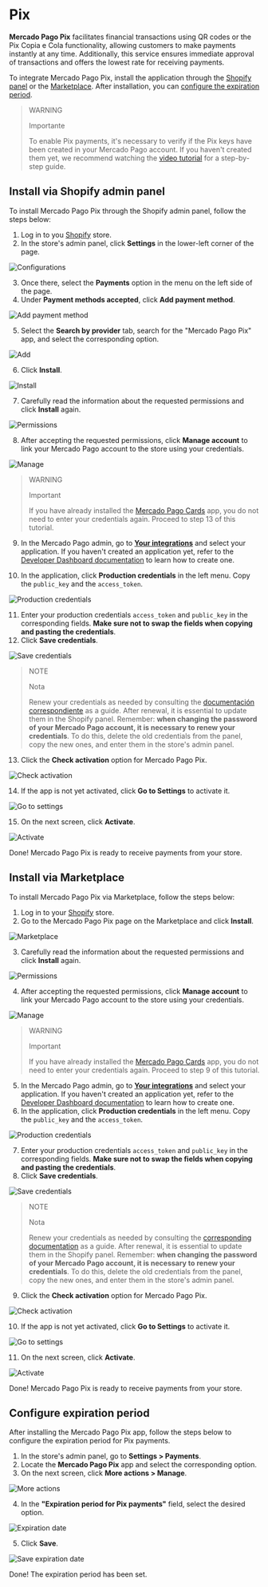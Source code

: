 # Pix

**Mercado Pago Pix** facilitates financial transactions using QR codes or the Pix Copia e Cola functionality, allowing customers to make payments instantly at any time. Additionally, this service ensures immediate approval of transactions and offers the lowest rate for receiving payments.

To integrate Mercado Pago Pix, install the application through the [Shopify panel](/developers/en/docs/shopify/integration-configuration/pix#installviashopifyadminpanel) or the [Marketplace](/developers/en/docs/shopify/integration-configuration/pix#bookmark_install_via_marketplace). After installation, you can [configure the expiration period](/developers/en/docs/shopify/integration-configuration/pix#bookmark_configure_expiration_period).

> WARNING
>
> Importante
>
> To enable Pix payments, it's necessary to verify if the Pix keys have been created in your Mercado Pago account. If you haven't created them yet, we recommend watching the [video tutorial](https://www.youtube.com/watch?v=60tApKYVnkA) for a step-by-step guide.

## Install via Shopify admin panel

To install Mercado Pago Pix through the Shopify admin panel, follow the steps below:

1. Log in to you [Shopify](https://accounts.shopify.com/store-login) store.
2. In the store's admin panel, click **Settings** in the lower-left corner of the page.

![Configurations](/images/shopify/pix-configurations-es.png) 

3. Once there, select the **Payments** option in the menu on the left side of the page.
4. Under **Payment methods accepted**, click **Add payment method**.

![Add payment method](/images/shopify/pix-add-payment-method-es.png) 

5. Select the **Search by provider** tab, search for the "Mercado Pago Pix" app, and select the corresponding option.

![Add](/images/shopify/pix-app-search-es.png) 

6. Click **Install**.

![Install](/images/shopify/pix-install-es.png) 

7. Carefully read the information about the requested permissions and click **Install** again.

![Permissions](/images/shopify/pix-permissions-es.png) 

8. After accepting the requested permissions, click **Manage account** to link your Mercado Pago account to the store using your credentials.

![Manage](/images/shopify/pix-manage-account-es.png) 

> WARNING
>
> Important
>
> If you have already installed the [Mercado Pago Cards](/developers/en/docs/shopify/integration-configuration/checkout-cards) app, you do not need to enter your credentials again. Proceed to step 13 of this tutorial.

9. In the Mercado Pago admin, go to [**Your integrations**](https://www.mercadopago.com.br/developers/panel/app) and select your application. If you haven't created an application yet, refer to the [Developer Dashboard documentation](/developers/en/docs/shopify/additional-content/your-integrations/dashboard) to learn how to create one.

10. In the application, click  **Production credentials** in the left menu. Copy the `public_key` and the `access_token`.

![Production credentials](/images/woocomerce/test-prod-credentials-api-es.png)

11. Enter your production credentials `access_token` and `public_key` in the corresponding fields. **Make sure not to swap the fields when copying and pasting the credentials**.
12. Click **Save credentials**.

![Save credentials](/images/shopify/pix-save-credentials-es.png)

> NOTE
>
> Nota
>
> Renew your credentials as needed by consulting the [documentación correspondiente](/developers/en/docs/shopify/best-practices/credentials-best-practices/secure-credentials) as a guide. After renewal, it is essential to update them in the Shopify panel. Remember: **when changing the password of your Mercado Pago account, it is necessary to renew your credentials**. To do this, delete the old credentials from the panel, copy the new ones, and enter them in the store's admin panel.

13. Click the **Check activation** option for Mercado Pago Pix.

![Check activation](/images/shopify/pix-check-activation-es.png)

14. If the app is not yet activated, click **Go to Settings** to activate it.

![Go to settings](/images/shopify/pix-go-to-settings-es.png)

15. On the next screen, click **Activate**.

![Activate](/images/shopify/pix-activate-es.png)

Done! Mercado Pago Pix is ready to receive payments from your store.

## Install via Marketplace

To install Mercado Pago Pix via Marketplace, follow the steps below:

1. Log in to your [Shopify](https://accounts.shopify.com/store-login) store.
2. Go to the Mercado Pago Pix page on the Marketplace and click **Install**.

![Marketplace](/images/shopify/pix-marketplace-install-es.png)

3. Carefully read the information about the requested permissions and click **Install** again.

![Permissions](/images/shopify/pix-permissions-es.png) 

4. After accepting the requested permissions, click **Manage account** to link your Mercado Pago account to the store using your credentials.

![Manage](/images/shopify/pix-manage-account-es.png) 

> WARNING
>
> Important
>
> If you have already installed the [Mercado Pago Cards](/developers/en/docs/shopify/integration-configuration/checkout-cards) app, you do not need to enter your credentials again. Proceed to step 9 of this tutorial.

5. In the Mercado Pago admin, go to [**Your integrations**](https://www.mercadopago.com.br/developers/panel/app) and select your application. If you haven't created an application yet, refer to the [Developer Dashboard documentation](/developers/en/docs/shopify/additional-content/your-integrations/dashboard) to learn how to create one.
6. In the application, click **Production credentials** in the left menu. Copy the `public_key` and the `access_token`.

![Production credentials](/images/woocomerce/test-prod-credentials-api-es.png)

7. Enter your production credentials `access_token` and `public_key` in the corresponding fields. **Make sure not to swap the fields when copying and pasting the credentials**.
8. Click **Save credentials**.

![Save credentials](/images/shopify/pix-save-credentials-es.png)

> NOTE
>
> Nota
>
> Renew your credentials as needed by consulting the [corresponding documentation](/developers/en/docs/shopify/best-practices/credentials-best-practices/secure-credentials) as a guide. After renewal, it is essential to update them in the Shopify panel. Remember: **when changing the password of your Mercado Pago account, it is necessary to renew your credentials**. To do this, delete the old credentials from the panel, copy the new ones, and enter them in the store's admin panel.

9. Click the **Check activation** option for Mercado Pago Pix.

![Check activation](/images/shopify/pix-check-activation-es.png)

10. If the app is not yet activated, click **Go to Settings** to activate it.

![Go to settings](/images/shopify/pix-go-to-settings-es.png)

11. On the next screen, click **Activate**.

![Activate](/images/shopify/pix-activate-es.png)

Done! Mercado Pago Pix is ready to receive payments from your store.

## Configure expiration period

After installing the Mercado Pago Pix app, follow the steps below to configure the expiration period for Pix payments.

1. In the store's admin panel, go to **Settings > Payments**.
2. Locate the **Mercado Pago Pix** app and select the corresponding option.
3. On the next screen, click **More actions > Manage**.

![More actions](/images/shopify/pix-more-actions-es.png)

4. In the **"Expiration period for Pix payments"** field, select the desired option.

![Expiration date](/images/shopify/pix-expiration-date-es.png)

5. Click **Save**.

![Save expiration date](/images/shopify/pix-save-expiration-date-es.png)

Done! The expiration period has been set.